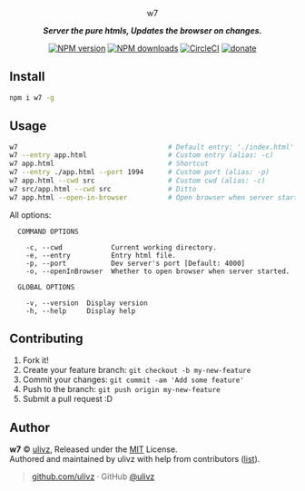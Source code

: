 <p align="center">w7</p>

<p align="center">
  <b><i>Server the pure htmls, Updates the browser on changes.</i></b>
</p>

<p align="center">
  <a href="https://npmjs.com/package/w7"><img src="https://img.shields.io/npm/v/w7.svg?style=flat" alt="NPM version"></a> 
  <a href="https://npmjs.com/package/w7"><img src="https://img.shields.io/npm/dm/w7.svg?style=flat" alt="NPM downloads"></a>
  <a href="https://circleci.com/gh/ulivz/w7/tree/master"><img src="https://circleci.com/gh/ulivz/w7/tree/master.svg?style=shield" alt="CircleCI"></a>
  <a href="https://github.com/ulivz/donate"><img src="https://img.shields.io/badge/$-donate-ff69b4.svg?maxAge=2592000&amp;style=flat" alt="donate"></a>
</p>

## Install

```bash
npm i w7 -g
```

## Usage

```bash
w7                                     # Default entry: './index.html'   
w7 --entry app.html                    # Custom entry (alias: -c)
w7 app.html                            # Shortcut
w7 --entry ./app.html --port 1994      # Custom port (alias: -p)
w7 app.html --cwd src                  # Custom cwd (alias: -c)
w7 src/app.html --cwd src              # Ditto 
w7 app.html --open-in-browser          # Open browser when server started (alias: -o)
```

All options:

```
  COMMAND OPTIONS

    -c, --cwd            Current working directory.
    -e, --entry          Entry html file.
    -p, --port           Dev server's port [Default: 4000]
    -o, --openInBrowser  Whether to open browser when server started.

  GLOBAL OPTIONS

    -v, --version  Display version
    -h, --help     Display help
```


## Contributing

1. Fork it!
2. Create your feature branch: `git checkout -b my-new-feature`
3. Commit your changes: `git commit -am 'Add some feature'`
4. Push to the branch: `git push origin my-new-feature`
5. Submit a pull request :D


## Author

**w7** © [ulivz](https://github.com/ULIVZ), Released under the [MIT](./LICENSE) License.<br>
Authored and maintained by ulivz with help from contributors ([list](https://github.com/ULIVZ/w7/contributors)).

> [github.com/ulivz](https://github.com/ulivz) · GitHub [@ulivz](https://github.com/ULIVZ)
